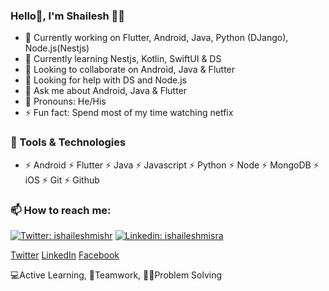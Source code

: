 ### Hello👋, I'm Shailesh 🙋‍♂️

- 🔭 Currently working on Flutter, Android, Java, Python (DJango), Node.js(Nestjs)
- 🌱 Currently learning Nestjs, Kotlin, SwiftUI & DS
- 👯 Looking to collaborate on Android, Java & Flutter
- 🤔 Looking for help with DS and Node.js
- 💬 Ask me about Android, Java & Flutter
- 🤔 Pronouns: He/His
- ⚡ Fun fact: Spend most of my time watching netfix

### 🔭 Tools & Technologies

- ⚡ Android ⚡ Flutter ⚡ Java ⚡ Javascript ⚡ Python ⚡ Node ⚡ MongoDB ⚡ iOS ⚡ Git ⚡ Github

### 📫 How to reach me:

[![Twitter: ishaileshmishr](https://img.shields.io/twitter/follow/iShaileshMisra?style=social)](https://twitter.com/iShaileshMisra)
[![Linkedin: ishaileshmisra](https://img.shields.io/badge/-ishaileshmisra-blue?style=flat-square&logo=Linkedin&logoColor=white&link=https://www.linkedin.com/in/ishaileshmishra/)](https://www.linkedin.com/in/ishaileshmishra/)

[Twitter](https://www.twitter.com/iShaileshMisra)
[LinkedIn](https://www.linkedin.com/in/ishaileshmishra)
[Facebook](https://www.facebook.com/ishaielshmishra)

💻Active Learning, 🤝Teamwork, 👨‍💻Problem Solving
